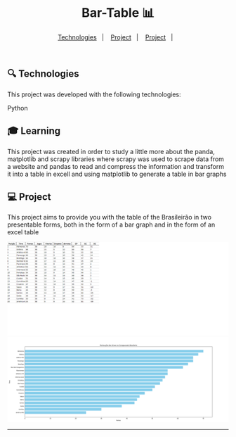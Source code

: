 <h1 align="center"> Bar-Table 📊 </h1>

<p align="center">

<p align="center">
  <a href="#-Technologies">Technologies</a>&nbsp;&nbsp;&nbsp;|&nbsp;&nbsp;&nbsp;
  <a href="#-Project">Project</a>&nbsp;&nbsp;&nbsp;|&nbsp;&nbsp;&nbsp;
  <a href="#-Learning">Project</a>&nbsp;&nbsp;&nbsp;|&nbsp;&nbsp;&nbsp;
</p>


<br>

## 🔍 Technologies

This project was developed with the following technologies:

Python

## 🎓 Learning

This project was created in order to study a little more about the panda, matplotlib and scrapy libraries where scrapy was used to scrape data from a website and pandas to read and compress the information and transform it into a table in excell and using matplotlib to generate a table in bar graphs

## 💻 Project

This project aims to provide you with the table of the Brasileirão in two presentable forms, both in the form of a bar graph and in the form of an excel table


![alt text](tabelapng.png)
![alt text](Barpng.png)

---
#
